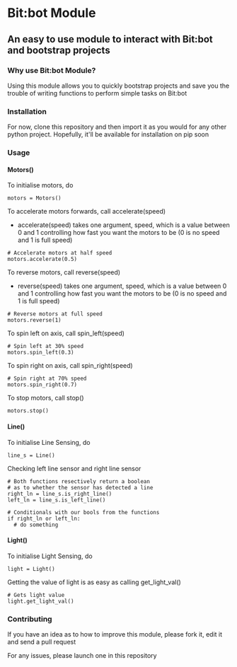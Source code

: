 # Bit:bot Module
## An easy to use module to interact with Bit:bot and bootstrap projects

### Why use Bit:bot Module?
Using this module allows you to quickly bootstrap projects and save you the trouble of writing functions to perform simple tasks
on Bit:bot

### Installation

For now, clone this repository and then import it as you would for any other python project. Hopefully, it'll be available for installation
on pip soon

### Usage

#### Motors()

To initialise motors, do
```
motors = Motors()
```

To accelerate motors forwards, call accelerate(speed)
- accelerate(speed) takes one argument, speed, which is a value between 0 and 1 controlling how fast you want the motors to be (0 is no speed and 1 is full speed)
```
# Accelerate motors at half speed
motors.accelerate(0.5)
```

To reverse motors, call reverse(speed)
- reverse(speed) takes one argument, speed, which is a value between 0 and 1 controlling how fast you want the motors to be (0 is no speed and 1 is full speed)
```
# Reverse motors at full speed
motors.reverse(1)
```

To spin left on axis, call spin_left(speed)
```
# Spin left at 30% speed
motors.spin_left(0.3)
```

To spin right on axis, call spin_right(speed)
```
# Spin right at 70% speed
motors.spin_right(0.7)
```

To stop motors, call stop()
```
motors.stop()
```

#### Line()
To initialise Line Sensing, do
```
line_s = Line()
```

Checking left line sensor and right line sensor
```
# Both functions resectively return a boolean
# as to whether the sensor has detected a line
right_ln = line_s.is_right_line()
left_ln = line_s.is_left_line()

# Conditionals with our bools from the functions
if right_ln or left_ln:
  # do something
```


#### Light()
To initialise Light Sensing, do
```
light = Light()
```

Getting the value of light is as easy as calling get_light_val()
```
# Gets light value
light.get_light_val()
```

### Contributing
If you have an idea as to how to improve this module, please fork it, edit it and send a pull request

For any issues, please launch one in this repository
